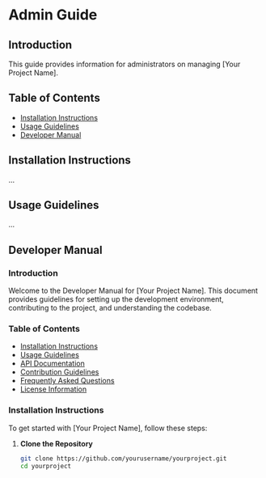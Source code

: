 # Admin Guide

## Introduction

This guide provides information for administrators on managing [Your Project Name].

## Table of Contents

- [Installation Instructions](#installation-instructions)
- [Usage Guidelines](#usage-guidelines)
- [Developer Manual](#developer-manual)

## Installation Instructions

...

## Usage Guidelines

...

## Developer Manual

### Introduction

Welcome to the Developer Manual for [Your Project Name]. This document provides guidelines for setting up the development environment, contributing to the project, and understanding the codebase.

### Table of Contents

- [Installation Instructions](#installation-instructions-1)
- [Usage Guidelines](#usage-guidelines-1)
- [API Documentation](#api-documentation)
- [Contribution Guidelines](#contribution-guidelines)
- [Frequently Asked Questions](#frequently-asked-questions)
- [License Information](#license-information)

### Installation Instructions

To get started with [Your Project Name], follow these steps:

1. **Clone the Repository**
   ```bash
   git clone https://github.com/yourusername/yourproject.git
   cd yourproject